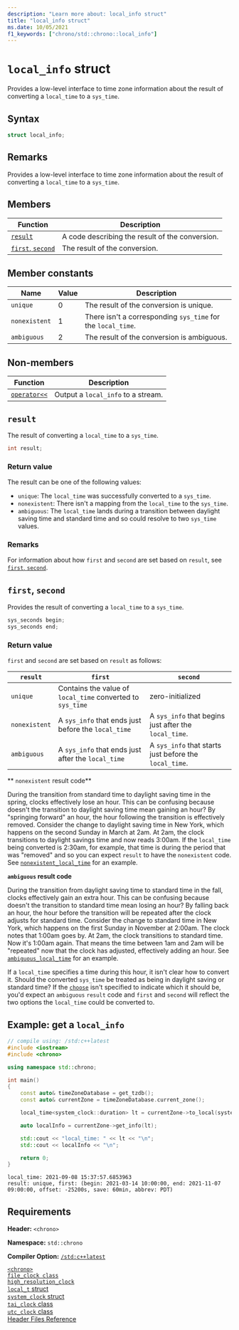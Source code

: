```yaml
---
description: "Learn more about: local_info struct"
title: "local_info struct"
ms.date: 10/05/2021
f1_keywords: ["chrono/std::chrono::local_info"]
---
```

# `local_info` struct

Provides a low-level interface to time zone information about the result of converting a `local_time` to a `sys_time`.

## Syntax

```cpp
struct local_info;
```

## Remarks

Provides a low-level interface to time zone information about the result of converting a `local_time` to a `sys_time`.

## Members

|Function|Description|
|---------|-------------|
|[`result`](#result)| A code describing the result of the conversion.|
|[`first`, `second`](#firstsecond)| The result of the conversion. |

## Member constants

|Name|Value|Description|
|------|------|-------------|
|`unique` | 0 | The result of the conversion is unique. |
|`nonexistent` | 1 | There isn't a corresponding `sys_time` for the `local_time`. |
|`ambiguous` | 2 | The result of the conversion is ambiguous. |

## Non-members

|Function|Description|
|---------|-------------|
| [`operator<<`](chrono-operators.md#op_left_shift) | Output a `local_info` to a stream. |

## <a name="result"></a> `result`

The result of converting a `local_time` to a `sys_time`.

```cpp
int result;
```

### Return value

The result can be one of the following values: 
- `unique`: The `local_time` was successfully converted to a `sys_time`.
- `nonexistent`: There isn't a mapping from the `local_time` to the `sys_time`.
- `ambiguous`: The `local_time` lands during a transition between daylight saving time and standard time and so could resolve to two `sys_time` values.

### Remarks

For information about how `first` and `second` are set based on `result`, see [`first`, `second`](#firstsecond).

## <a name="firstsecond"></a> `first`, `second`

Provides the result of converting a `local_time` to a `sys_time`.

```cpp
sys_seconds begin;
sys_seconds end;
```

### Return value

`first` and `second` are set based on `result` as follows:

|`result`|`first`|`second`|
|---------|-------|-------|
|`unique`| Contains the value of `local_time` converted to `sys_time`| zero-initialized |
|`nonexistent`| A `sys_info` that ends just before the `local_time`|A `sys_info` that begins just after the `local_time`.|
| `ambiguous` | A `sys_info` that ends just after the `local_time` | A `sys_info` that starts just before the `local_time`.|

** `nonexistent` result code**

During the transition from standard time to daylight saving time in the spring, clocks effectively lose an hour. This can be confusing because doesn't the transition to daylight saving time mean gaining an hour? By "springing forward" an hour, the hour following the transition is effectively removed. Consider the change to daylight saving time in New York, which happens on the second Sunday in March at 2am. At 2am, the clock transitions to daylight savings time and now reads 3:00am. If the `local_time` being converted is 2:30am, for example, that time is during the period that was "removed" and so you can expect `result` to have the `nonexistent` code. See [`nonexistent_local_time`](nonexistent-local-time.md#example-nonexistent_local_time) for an example.

**`ambiguous` result code**

During the transition from daylight saving time to standard time in the fall, clocks effectively gain an extra hour. This can be confusing because doesn't the transition to standard time mean losing an hour? By falling back an hour, the hour before the transition will be repeated after the clock adjusts for standard time. Consider the change to standard time in New York, which happens on the first Sunday in November at 2:00am. The clock notes that 1:00am goes by. At 2am, the clock transitions to standard time. Now it's 1:00am again. That means the time between 1am and 2am will be "repeated" now that the clock has adjusted, effectively adding an hour. See [`ambiguous_local_time`](ambiguous-local-time.md#example-ambiguous_local_time) for an example.

If a `local_time` specifies a time during this hour, it isn't clear how to convert it. Should the converted `sys_time` be treated as being in daylight saving or standard time? If the [`choose`](choose-enum.md) isn't specified to indicate which it should be, you'd expect an `ambiguous` `result` code and `first` and `second` will reflect the two options the `local_time` could be converted to.

## Example: get a `local_info`

```cpp
// compile using: /std:c++latest
#include <iostream>
#include <chrono>

using namespace std::chrono;

int main()
{
    const auto& timeZoneDatabase = get_tzdb();
    const auto& currentZone = timeZoneDatabase.current_zone();

    local_time<system_clock::duration> lt = currentZone->to_local(system_clock::now());

    auto localInfo = currentZone->get_info(lt);

    std::cout << "local_time: " << lt << "\n";
    std::cout << localInfo << "\n";

    return 0;
}
```

```output
local_time: 2021-09-08 15:37:57.6853963
result: unique, first: (begin: 2021-03-14 10:00:00, end: 2021-11-07 09:00:00, offset: -25200s, save: 60min, abbrev: PDT)
```

## Requirements

**Header:** `<chrono>`

**Namespace:** `std::chrono`

**Compiler Option:** [`/std:c++latest`](../build/reference/std-specify-language-standard-version.md)

[`<chrono>`](chrono.md)\
[`file_clock class`](file-clock-class.md)\
[`high_resolution_clock`](high-resolution-clock-struct.md)\
[`local_t` struct](local_t.md)\
[`system_clock` struct](system-clock-structure.md)\
[`tai_clock` class](tai-clock-class.md)\
[`utc_clock` class](utc-clock-class.md)\
[Header Files Reference](cpp-standard-library-header-files.md)